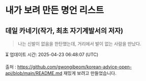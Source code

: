# 내가 보려 만든 명언 리스트

##  데일 카네기(작가, 최초 자기계발서의 저자)
> 나는 신발이 없음을 한탄했는데, 거리에서 발이 없는 사람을 만났다.


⏳ 업데이트 시간: 2025-04-23 06:48:07 (UTC)

출처 : https://github.com/gwongibeom/korean-advice-open-api/blob/main/README.md
재밌게 보려고 만들었습니다.
